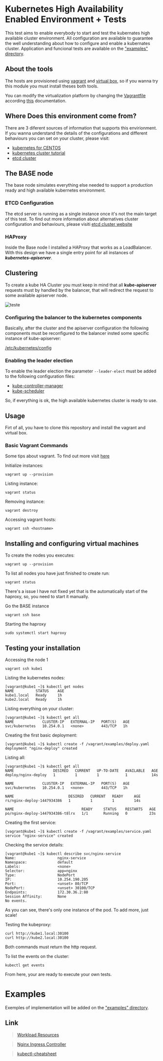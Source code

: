 # Kubernetes High Availability Enabled Environment + Tests #

This test aims to enable everybody to start and test the kubernates high available cluster environment.
All configuration are available to guarantee the well understanding about how to configure and enable a kubernates cluster.
Application and funcional tests are available on the ["examples" directory](https://github.com/marceluxvk/vagrant-k8s-ha/tree/master/examples).

## About the tools ##
The hosts are provisioned using [vagrant](https://docs.docker.com/) and [virtual box](https://www.virtualbox.org/wiki/Downloads), so if you wanna try this module you must install theses both tools.

You can modify the virtualization platform by changing the [Vagrantfile](https://github.com/marceluxvk/vagrant-k8s-ha/blob/master/Vagrantfile) according [this](https://www.vagrantup.com/docs/providers/) documentation.

## Where Does this environment come from? ##

There are 3 diferent sources of information that supports this envirionment. If you wanna understand the details of the configurations and different behaviours you can set on your cluster, please visit:
- [kubernetes for CENTOS](https://kubernetes.io/docs/getting-started-guides/centos/centos_manual_config/)
- [kubernetes cluster tutorial](https://kubernetes.io/docs/admin/high-availability/)
- [etcd cluster](https://github.com/coreos/etcd/blob/master/Documentation/op-guide/clustering.md)

## The BASE node ##

The base node simulates everything else needed to support a production ready and high available kubernetes environment.

### ETCD Configuration ###

The etcd server is running as a single instance once it's not the main target of this test. To find out more information about alternatives cluster configuration and behaviours, please visiti [etcd cluster website](https://github.com/coreos/etcd/blob/master/Documentation/op-guide/clustering.md)

### HAProxy ###
Inside the Base node I installed a HAProxy that works as a LoadBalancer. With this design we have a single entry point for all instances of ***kubernetes-apiserver***.

## Clustering ##

To create a kube HA Cluster you must keep in mind that all **kube-apiserver** requests must by handled by the balancer, that will redirect the request to some available apiserver node.

![teste](https://kubernetes.io/images/docs/ha.svg)

### Configuring the balancer to the kubernetes components ###

Basically, after the cluster and the apiserver configuration the following components must be reconfigured to the balancer insted some specific instance of kube-apiserver:

[/etc/kubernetes/config](https://github.com/marceluxvk/vagrant-k8s-ha/blob/master/cookbooks/kubernetes/files/kube_config)

### Enabling the leader election ###

To enable the leader election the parameter ```--leader-elect``` must be added to the following configuration files:

- [kube-controller-manager](https://github.com/marceluxvk/vagrant-k8s-ha/blob/master/cookbooks/kubernetes/files/controller-manager)
- [kube-scheduler](https://github.com/marceluxvk/vagrant-k8s-ha/blob/master/cookbooks/kubernetes/files/scheduler)

So, if everything is ok, the high available kubernetes cluster is ready to use.


## Usage ##

Firt of all, you have to clone this repository and install the vagrant and virtual box.

### Basic Vagrant Commands ###

Some tips about vagrant. To find out more visit [here](https://www.vagrantup.com/docs/cli/)

Initialize instances:
```shell
vagrant up --provision
```

Listing instance:
```shell
vagrant status
```

Removing instance:
```shell
vagrant destroy
```

Accessing vagrant hosts:
```shell
vagrant ssh <hostname>
```

## Installing and configuring virtual machines ##

To create the nodes you executes:

```shell
vagrant up --provision
```

To list all nodes you have just finished to create run:

```shell
vagrant status
```

There's a issue I have not fixed yet that is the automatically start of the haproxy, so, you need to start it manually.

Go the BASE instance
```shell
vagrant ssh base
```

Starting the haproxy
```shell
sudo systemctl start haproxy
```

## Testing your installation ##

Accessing the node 1
```
vagrant ssh kube1
```

Listing the kubernetes nodes:

```shell
[vagrant@kube1 ~]$ kubectl get nodes
NAME          STATUS    AGE
kube1.local   Ready     1h
kube2.local   Ready     1h
```

Listing everything on your cluster:
```shell
[vagrant@kube1 ~]$ kubectl get all
NAME             CLUSTER-IP   EXTERNAL-IP   PORT(S)   AGE
svc/kubernetes   10.254.0.1   <none>        443/TCP   1h
```

Creating the first basic deployment:
```shell
[vagrant@kube1 ~]$ kubectl create -f /vagrant/examples/deploy.yaml
deployment "nginx-deploy" created
```

Listing all:
```shell
[vagrant@kube1 ~]$ kubectl get all
NAME                  DESIRED   CURRENT   UP-TO-DATE   AVAILABLE   AGE
deploy/nginx-deploy   1         1         1            1           14s

NAME             CLUSTER-IP   EXTERNAL-IP   PORT(S)   AGE
svc/kubernetes   10.254.0.1   <none>        443/TCP   1h

NAME                         DESIRED   CURRENT   READY     AGE
rs/nginx-deploy-1447934386   1         1         1         14s

NAME                               READY     STATUS    RESTARTS   AGE
po/nginx-deploy-1447934386-t8lrx   1/1       Running   0          23s
```
Creating the first service:
```shell
[vagrant@kube1 ~]$ kubectl create -f /vagrant/examples/service.yaml
service "nginx-service" created
```

Checking the service details:
```shell
[vagrant@kube1 ~]$ kubectl describe svc/nginx-service
Name:                   nginx-service
Namespace:              default
Labels:                 <none>
Selector:               app=nginx
Type:                   NodePort
IP:                     10.254.190.205
Port:                   <unset> 80/TCP
NodePort:               <unset> 30100/TCP
Endpoints:              172.30.36.2:80
Session Affinity:       None
No events.
```
As you can see, there's only one instance of the pod. To add more, just scale!

Testing the kubeproxy:
```shell
curl http://kube1.local:30100
curl http://kube2.local:30100
```
Both commands must return the http request.


To list the events on the cluster:
```shell
kubectl get events
```

From here, your are ready to execute your own tests.

# Examples #

Exemples of implementation will be added on the ["examples" directory](https://github.com/marceluxvk/vagrant-k8s-ha/tree/master/examples).

## Link ##
> [Workload Resources](https://kubernetes.io/docs/resources-reference/v1.5/)

> [Nginx Ingress Controller](https://github.com/nginxinc/kubernetes-ingress/tree/master/nginx-controller)

> [kubectl-cheatsheet](https://kubernetes.io/docs/user-guide/kubectl-cheatsheet/)
